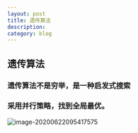 ```yaml
---
layout: post
title: 遗传算法
description: 
category: blog
---
```

## 遗传算法

### 遗传算法不是穷举，是一种启发式搜索
### 采用并行策略，找到全局最优。

![image-20200622095417575](image/githubpage/image-20200622095417575.png)